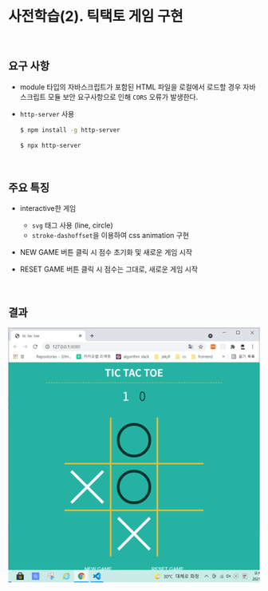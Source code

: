 # 사전학습(2). 틱택토 게임 구현

<br>

## 요구 사항

- module 타입의 자바스크립트가 포함된 HTML 파일을 로컬에서 로드할 경우 자바스크립트 모듈 보안 요구사항으로 인해 `CORS` 오류가 발생한다.

- `http-server` 사용

  ```bash
  $ npm install -g http-server
  ```

  ```bash
  $ npx http-server
  ```

<br>

## 주요 특징

- interactive한 게임
  - `svg` 태그 사용 (line, circle)
  - `stroke-dashoffset`을 이용하여 css animation 구현

- NEW GAME 버튼 클릭 시 점수 초기화 및 새로운 게임 시작
- RESET GAME 버튼 클릭 시 점수는 그대로, 새로운 게임 시작

<br>

## 결과

![](README.assets/tictactoe.PNG)

